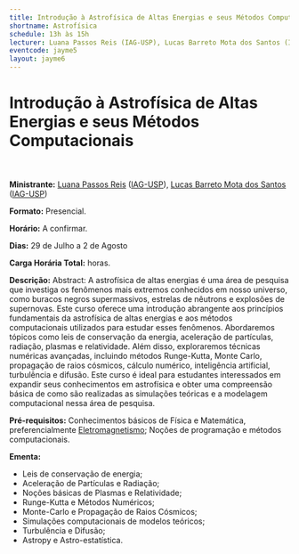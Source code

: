 ```yaml
---
title: Introdução à Astrofísica de Altas Energias e seus Métodos Computacionais
shortname: Astrofísica
schedule: 13h às 15h
lecturer: Luana Passos Reis (IAG-USP), Lucas Barreto Mota dos Santos (IAG-USP)
eventcode: jayme5
layout: jayme6
---
```

# Introdução à Astrofísica de Altas Energias e seus Métodos Computacionais <br><br>

**Ministrante:** [Luana Passos Reis](http://lattes.cnpq.br/1700594484276889) ([IAG-USP](https://www.iag.usp.br/)), [Lucas Barreto Mota dos Santos](http://lattes.cnpq.br/4682293660243276) ([IAG-USP](https://www.iag.usp.br/))

**Formato:** Presencial.

**Horário:** A confirmar.

**Dias:** 29 de Julho a 2 de Agosto

**Carga Horária Total:**  horas.

**Descrição:** Abstract: A astrofísica de altas energias é uma área de pesquisa que investiga os
fenômenos mais extremos conhecidos em nosso universo, como buracos negros
supermassivos, estrelas de nêutrons e explosões de supernovas. Este curso oferece uma
introdução abrangente aos princípios fundamentais da astrofísica de altas energias e aos
métodos computacionais utilizados para estudar esses fenômenos. Abordaremos tópicos
como leis de conservação da energia, aceleração de partículas, radiação, plasmas e
relatividade. Além disso, exploraremos técnicas numéricas avançadas, incluindo métodos
Runge-Kutta, Monte Carlo, propagação de raios cósmicos, cálculo numérico, inteligência
artificial, turbulência e difusão. Este curso é ideal para estudantes interessados em expandir
seus conhecimentos em astrofísica e obter uma compreensão básica de como são
realizadas as simulações teóricas e a modelagem computacional nessa área de pesquisa.

**Pré-requisitos:** Conhecimentos básicos de Física e Matemática, preferencialmente [Eletromagnetismo](https://uspdigital.usp.br/jupiterweb/obterDisciplina?sgldis=4302303&verdis=1); Noções de programação e métodos computacionais.

**Ementa:** 

- Leis de conservação de energia;
- Aceleração de Partículas e Radiação;
- Noções básicas de Plasmas e Relatividade;
- Runge-Kutta e Métodos Numéricos;
- Monte-Carlo e Propagação de Raios Cósmicos;
- Simulações computacionais de modelos teóricos;
- Turbulência e Difusão;
- Astropy e Astro-estatística.
